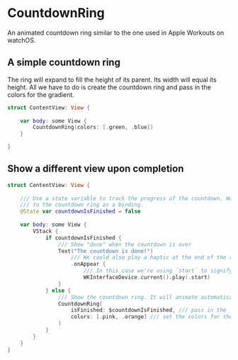 # CountdownRing

An animated countdown ring similar to the one used in Apple Workouts on watchOS.

## A simple countdown ring
The ring will expand to fill the height of its parent. Its width will equal its height. All we have to do is create the countdown ring and pass in the colors for the gradient.

```swift
struct ContentView: View {
    
	var body: some View {
		CountdownRing(colors: [.green, .blue])
    }

}
```

## Show a different view upon completion

```swift
struct ContentView: View {
    
	/// Use a state variable to track the progress of the countdown. We'll pass this 
	/// to the countdown ring as a binding.
	@State var countdownIsFinished = false
	
	var body: some View {
		VStack {
			if countdownIsFinished {
				/// Show "done" when the countdown is over
				Text("The countdown is done!")
					/// We could also play a haptic at the end of the countdown.
					.onAppear {
						/// In this case we're using `start` to signify the start of the workout.
						WKInterfaceDevice.current().play(.start)
				}
			} else {
				/// Show the countdown ring. It will animate automatically when it appears.
				CountdownRing(
					isFinished: $countdownIsFinished, /// pass in the `isFinished` binding
					colors: [.pink, .orange] /// set the colors for the gradient
				)
			}
		}
	}
}
```
